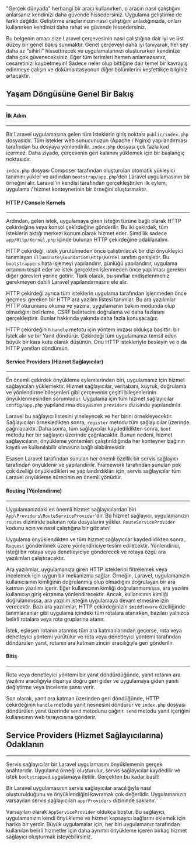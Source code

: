 "Gerçek dünyada" herhangi bir aracı kullanırken, o aracın nasıl çalıştığını anlarsanız kendinizi daha güvende hissedersiniz. Uygulama geliştirme de farklı değildir. Geliştirme araçlarınızın nasıl çalıştığını anladığınızda, onları kullanırken kendinizi daha rahat ve güvende hissedersiniz.

Bu belgenin amacı size Laravel çerçevesinin nasıl çalıştığına dair iyi ve üst düzey bir genel bakış sunmaktır. Genel çerçeveyi daha iyi tanıyarak, her şey daha az "sihirli" hissettirecek ve uygulamalarınızı oluştururken kendinize daha çok güveneceksiniz. Eğer tüm terimleri hemen anlamazsanız, cesaretinizi kaybetmeyin! Sadece neler olup bittiğine dair temel bir kavrayış edinmeye çalışın ve dokümantasyonun diğer bölümlerini keşfettikçe bilginiz artacaktır.

## Yaşam Döngüsüne Genel Bir Bakış
---

#### İlk Adım
---
Bir Laravel uygulamasına gelen tüm isteklerin giriş noktası `public/index.php` dosyasıdır. Tüm istekler web sunucunuzun (Apache / Nginx) yapılandırması tarafından bu dosyaya yönlendirilir. `index.php` dosyası çok fazla kod içermez. Daha ziyade, çerçevenin geri kalanını yüklemek için bir başlangıç noktasıdır.

`index.php` dosyası Composer tarafından oluşturulan otomatik yükleyici tanımını yükler ve ardından `bootstrap/app.php`'den Laravel uygulamasının bir örneğini alır. Laravel'in kendisi tarafından gerçekleştirilen ilk eylem, uygulama / hizmet konteynerinin bir örneğini oluşturmaktır.

#### HTTP / Console Kernels
---
Ardından, gelen istek, uygulamaya giren isteğin türüne bağlı olarak HTTP çekirdeğine veya konsol çekirdeğine gönderilir. Bu iki çekirdek, tüm isteklerin aktığı merkezi konum olarak hizmet eder. Şimdilik sadece `app/Http/Kernel.php` içinde bulunan HTTP çekirdeğine odaklanalım.

HTTP çekirdeği, istek yürütülmeden önce çalıştırılacak bir dizi önyükleyici tanımlayan `Illuminate\Foundation\Http\Kernel` sınıfını genişletir. Bu `bootstrappers` hata işlemeyi yapılandırır, günlüğü yapılandırır, uygulama ortamını tespit eder ve istek gerçekten işlenmeden önce yapılması gereken diğer görevleri yerine getirir. Tipik olarak, bu sınıflar endişelenmeniz gerekmeyen dahili Laravel yapılandırmasını ele alır.

HTTP çekirdeği ayrıca tüm isteklerin uygulama tarafından işlenmeden önce geçmesi gereken bir HTTP ara yazılım listesi tanımlar. Bu ara yazılımlar HTTP oturumunu okuma ve yazma, uygulamanın bakım modunda olup olmadığını belirleme, CSRF belirtecini doğrulama ve daha fazlasını gerçekleştirir. Bunlar hakkında yakında daha fazla konuşacağız.

HTTP çekirdeğinin `handle` metotu için yöntem imzası oldukça basittir: bir İstek alır ve bir Yanıt döndürür. Çekirdeği tüm uygulamanızı temsil eden büyük bir kara kutu olarak düşünün. Onu HTTP istekleriyle besleyin ve o da HTTP yanıtları döndürsün.

#### Service Providers (Hizmet Sağlayıcılar)
---
En önemli çekirdek önyükleme eylemlerinden biri, uygulamanız için hizmet sağlayıcıları yüklemektir. Hizmet sağlayıcılar, veritabanı, kuyruk, doğrulama ve yönlendirme bileşenleri gibi çerçevenin çeşitli bileşenlerinin önyüklenmesinden sorumludur. Uygulama için tüm hizmet sağlayıcılar `config/app.php` yapılandırma dosyasının `providers` dizisinde yapılandırılır.

Laravel bu sağlayıcı listesini yineleyecek ve her birini örnekleyecektir. Sağlayıcıları örnekledikten sonra, `register` metodu tüm sağlayıcılar üzerinde çağrılacaktır. Daha sonra, tüm sağlayıcılar kaydedildikten sonra, `boot` metodu her bir sağlayıcı üzerinde çağrılacaktır. Bunun nedeni, hizmet sağlayıcıların, önyükleme yöntemleri çalıştırıldığında her konteyner bağının kayıtlı ve kullanılabilir olmasına bağlı olabilmesidir.

Esasen Laravel tarafından sunulan her önemli özellik bir servis sağlayıcı tarafından önyüklenir ve yapılandırılır. Framework tarafından sunulan pek çok özelliği önyükledikleri ve yapılandırdıkları için, servis sağlayıcılar tüm Laravel önyükleme sürecinin en önemli yönüdür.

#### Routing (Yönlendirme)
---
Uygulamanızdaki en önemli hizmet sağlayıcılardan biri `App\Providers\RouteServiceProvider`'dır. Bu hizmet sağlayıcı, uygulamanızın `routes` dizininde bulunan rota dosyalarını yükler. `RouteServiceProvider` kodunu açın ve nasıl çalıştığına bir göz atın!

Uygulama önyüklendikten ve tüm hizmet sağlayıcılar kaydedildikten sonra, `Request` gönderilmek üzere yönlendiriciye teslim edilecektir. Yönlendirici, isteği bir rotaya veya denetleyiciye gönderecek ve rotaya özgü ara yazılımları çalıştıracaktır.

Ara yazılımlar, uygulamanıza giren HTTP isteklerini filtrelemek veya incelemek için uygun bir mekanizma sağlar. Örneğin, Laravel, uygulamanızın kullanıcısının kimliğinin doğrulanmış olup olmadığını doğrulayan bir ara katman yazılımı içerir. Eğer kullanıcının kimliği doğrulanmamışsa, ara yazılım kullanıcıyı giriş ekranına yönlendirecektir. Ancak, kullanıcının kimliği doğrulanmışsa, ara yazılım isteğin uygulamaya devam etmesine izin verecektir. Bazı ara yazılımlar, HTTP çekirdeğinizin `$middleware` özelliğinde tanımlananlar gibi uygulama içindeki tüm rotalara atanırken, bazıları yalnızca belirli rotalara veya rota gruplarına atanır.

İstek, eşleşen rotanın atanmış tüm ara katmanlarından geçerse, rota veya denetleyici yöntemi yürütülür ve rota veya denetleyici yöntemi tarafından döndürülen yanıt, rotanın ara katman zinciri aracılığıyla geri gönderilir.

#### Bitiş
---
Rota veya denetleyici yöntemi bir yanıt döndürdüğünde, yanıt rotanın ara yazılımı aracılığıyla dışarıya doğru geri gider ve uygulamaya giden yanıtı değiştirme veya inceleme şansı verir.

Son olarak, yanıt ara katman üzerinden geri döndüğünde, HTTP çekirdeğinin `handle` metodu yanıt nesnesini döndürür ve `index.php` dosyası döndürülen yanıt üzerinde `send` metodunu çağırır. `send` metodu yanıt içeriğini kullanıcının web tarayıcısına gönderir.

## Service Providers (Hizmet Sağlayıcılarına) Odaklanın
---
Servis sağlayıcılar bir Laravel uygulamasını önyüklemenin gerçek anahtarıdır. Uygulama örneği oluşturulur, servis sağlayıcılar kaydedilir ve istek `bootstrapped` uygulamaya iletilir. Gerçekten bu kadar basit!

Bir Laravel uygulamasının servis sağlayıcılar aracılığıyla nasıl oluşturulduğunu ve önyüklendiğini kavramak çok değerlidir. Uygulamanızın varsayılan servis sağlayıcıları `app/Providers` dizininde saklanır.

Varsayılan olarak `AppServiceProvider` oldukça boştur. Bu sağlayıcı, uygulamanızın kendi önyükleme ve hizmet kapsayıcı bağlarını eklemek için harika bir yerdir. Büyük uygulamalar için, her biri uygulamanız tarafından kullanılan belirli hizmetler için daha ayrıntılı önyükleme içeren birkaç hizmet sağlayıcı oluşturmak isteyebilirsiniz.